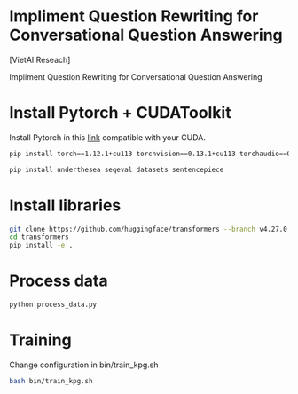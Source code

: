 # Impliment Question Rewriting for Conversational Question Answering

[VietAI Reseach]

Impliment Question Rewriting for Conversational Question Answering 

# Install Pytorch + CUDAToolkit
Install Pytorch in this [link](https://pytorch.org/get-started/previous-versions/) compatible with your CUDA.
```bash
pip install torch==1.12.1+cu113 torchvision==0.13.1+cu113 torchaudio==0.12.1 --extra-index-url https://download.pytorch.org/whl/cu113
```

```bash
pip install underthesea seqeval datasets sentencepiece
```

# Install libraries

```bash
git clone https://github.com/huggingface/transformers --branch v4.27.0 --single-branch
cd transformers
pip install -e .
```

# Process data

```bash
python process_data.py
```

# Training

Change configuration in bin/train\_kpg.sh

```bash
bash bin/train_kpg.sh
```